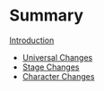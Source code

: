 # Summary

[Introduction](intro.md)
- [Universal Changes](./universal_changes.md)
- [Stage Changes](./stage_changes.md)
- [Character Changes](./character_changes.md)
